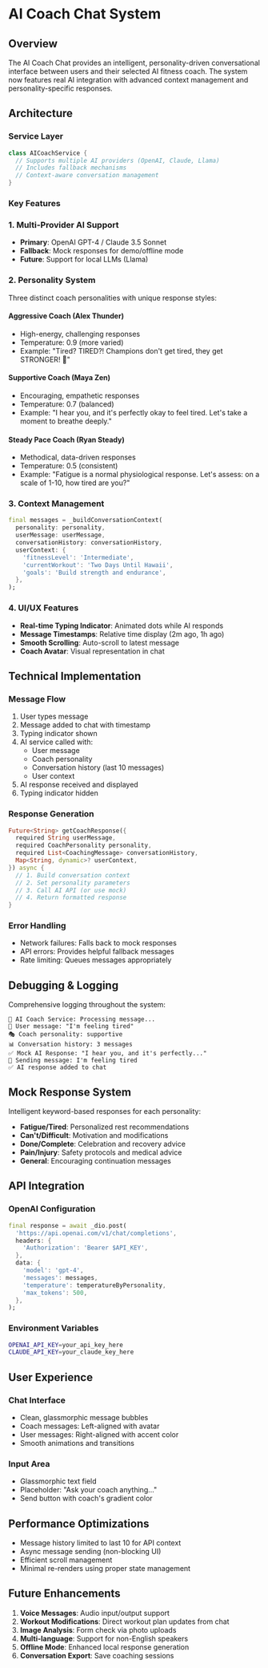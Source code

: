 # AI Coach Chat System

## Overview
The AI Coach Chat provides an intelligent, personality-driven conversational interface between users and their selected AI fitness coach. The system now features real AI integration with advanced context management and personality-specific responses.

## Architecture

### Service Layer
```dart
class AICoachService {
  // Supports multiple AI providers (OpenAI, Claude, Llama)
  // Includes fallback mechanisms
  // Context-aware conversation management
}
```

### Key Features

### 1. **Multi-Provider AI Support**
- **Primary**: OpenAI GPT-4 / Claude 3.5 Sonnet
- **Fallback**: Mock responses for demo/offline mode
- **Future**: Support for local LLMs (Llama)

### 2. **Personality System**
Three distinct coach personalities with unique response styles:

#### Aggressive Coach (Alex Thunder)
- High-energy, challenging responses
- Temperature: 0.9 (more varied)
- Example: "Tired? TIRED?! Champions don't get tired, they get STRONGER! 💪"

#### Supportive Coach (Maya Zen)
- Encouraging, empathetic responses
- Temperature: 0.7 (balanced)
- Example: "I hear you, and it's perfectly okay to feel tired. Let's take a moment to breathe deeply."

#### Steady Pace Coach (Ryan Steady)
- Methodical, data-driven responses
- Temperature: 0.5 (consistent)
- Example: "Fatigue is a normal physiological response. Let's assess: on a scale of 1-10, how tired are you?"

### 3. **Context Management**
```dart
final messages = _buildConversationContext(
  personality: personality,
  userMessage: userMessage,
  conversationHistory: conversationHistory,
  userContext: {
    'fitnessLevel': 'Intermediate',
    'currentWorkout': 'Two Days Until Hawaii',
    'goals': 'Build strength and endurance',
  },
);
```

### 4. **UI/UX Features**
- **Real-time Typing Indicator**: Animated dots while AI responds
- **Message Timestamps**: Relative time display (2m ago, 1h ago)
- **Smooth Scrolling**: Auto-scroll to latest message
- **Coach Avatar**: Visual representation in chat

## Technical Implementation

### Message Flow
1. User types message
2. Message added to chat with timestamp
3. Typing indicator shown
4. AI service called with:
   - User message
   - Coach personality
   - Conversation history (last 10 messages)
   - User context
5. AI response received and displayed
6. Typing indicator hidden

### Response Generation
```dart
Future<String> getCoachResponse({
  required String userMessage,
  required CoachPersonality personality,
  required List<CoachingMessage> conversationHistory,
  Map<String, dynamic>? userContext,
}) async {
  // 1. Build conversation context
  // 2. Set personality parameters
  // 3. Call AI API (or use mock)
  // 4. Return formatted response
}
```

### Error Handling
- Network failures: Falls back to mock responses
- API errors: Provides helpful fallback messages
- Rate limiting: Queues messages appropriately

## Debugging & Logging

Comprehensive logging throughout the system:
```
🤖 AI Coach Service: Processing message...
📝 User message: "I'm feeling tired"
🎭 Coach personality: supportive
📊 Conversation history: 3 messages
✅ Mock AI Response: "I hear you, and it's perfectly..."
💬 Sending message: I'm feeling tired
✅ AI response added to chat
```

## Mock Response System

Intelligent keyword-based responses for each personality:
- **Fatigue/Tired**: Personalized rest recommendations
- **Can't/Difficult**: Motivation and modifications
- **Done/Complete**: Celebration and recovery advice
- **Pain/Injury**: Safety protocols and medical advice
- **General**: Encouraging continuation messages

## API Integration

### OpenAI Configuration
```dart
final response = await _dio.post(
  'https://api.openai.com/v1/chat/completions',
  headers: {
    'Authorization': 'Bearer $API_KEY',
  },
  data: {
    'model': 'gpt-4',
    'messages': messages,
    'temperature': temperatureByPersonality,
    'max_tokens': 500,
  },
);
```

### Environment Variables
```bash
OPENAI_API_KEY=your_api_key_here
CLAUDE_API_KEY=your_claude_key_here
```

## User Experience

### Chat Interface
- Clean, glassmorphic message bubbles
- Coach messages: Left-aligned with avatar
- User messages: Right-aligned with accent color
- Smooth animations and transitions

### Input Area
- Glassmorphic text field
- Placeholder: "Ask your coach anything..."
- Send button with coach's gradient color

## Performance Optimizations
- Message history limited to last 10 for API context
- Async message sending (non-blocking UI)
- Efficient scroll management
- Minimal re-renders using proper state management

## Future Enhancements
1. **Voice Messages**: Audio input/output support
2. **Workout Modifications**: Direct workout plan updates from chat
3. **Image Analysis**: Form check via photo uploads
4. **Multi-language**: Support for non-English speakers
5. **Offline Mode**: Enhanced local response generation
6. **Conversation Export**: Save coaching sessions
